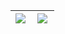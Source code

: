 | <img align="left" src="https://github-readme-stats.vercel.app/api/top-langs/?username=everlyy&hide_title=true&theme=github_dark&hide_border=true"> | <img align="left" src="https://github-readme-stats.vercel.app/api?username=everlyy&hide_title=true&hide_rank=true&show_icons=true&include_all_commits=true&count_private=true&theme=github_dark&hide_border=true" /> |
|-----|-----|
